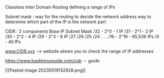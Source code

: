 Classless Inter Domain Routing 
defining a range of IPs

Subnet mask : way for the routing to decide the network address
way to determine which part of the IP is the network part

CIDR : 
		2 components 
				Base IP
				Subnet Mask 
						/32 - 2^0 - 1 IP
						/31 - 2^1 - 2 IP
						/30 - 2^2 - 4 IP
						/29 - 2^3 - 8 IP
						/27
						/26
						/25
						/24
						.
						.
						.
						/16 - 2^16 - 65,536 IPs
						/0 - All IPs

www.CIDR.xyz --> website allows you to check the range of IP addresses 

https://www.ipaddressguide.com/cidr -- guide 

![[Pasted image 20230519132928.png]]




